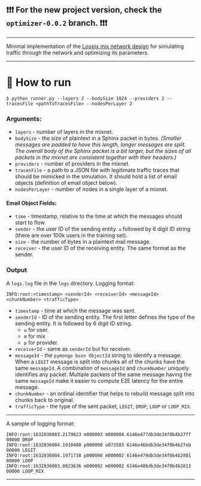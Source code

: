 ## ❗❗❗ For the new project version, check the `optimizer-0.0.2` branch. ❗❗❗

---

Minimal implementation of the [Loopix mix network design](https://www.usenix.org/conference/usenixsecurity17/technical-sessions/presentation/piotrowska) for simulating traffic through the network and optimizing its parameters.

---

# 📧 How to run

```
$ python runner.py --layers 2 --bodySize 1024 --providers 2 --tracesFile <pathToTracesFile> --nodesPerLayer 2
```

### Arguments:

- `layers` - number of layers in the mixnet.
- `bodySize` - the size of plaintext in a Sphinx packet in bytes. _(Smaller messages are padded to have this length, longer messages are split. The overall body of the Sphinx packet is a bit larger, but the sizes of all packets in the mixnet are consistent together with their headers.)_
- `providers` - number of providers in the mixnet.
- `tracesFile` - a path to a JSON file with legitimate traffic traces that should be mimicked in the simulation. It should hold a list of email objects (definition of email object below).
- `nodesPerLayer` - number of nodes in a single layer of a mixnet.

#### Email Object Fields:

- `time` - timestamp, relative to the time at which the messages should start to flow.
- `sender` - the user ID of the sending entity. `u` followed by 6 digit ID string (there are over 100k users in the training set).
- `size` - the number of bytes in a plaintext mail message.
- `receiver` - the user ID of the receiving entity. The same format as the sender.

### Output

A `logs.log` file in the `logs` directory. Logging format:

```
INFO:root:<timestamp> <senderId> <receiverId> <messageId> <chunkNumber> <trafficType>
```

- `timestamp` - time at which the message was sent.
- `senderId` - ID of the sending entity. The first letter defines the type of the sending entity. It is followed by 6 digit ID string.
  - `u` for user.
  - `m` for mix
  - `p` for provider.
- `receiverId` - same as `senderId` but for receiver.
- `messageId` - the `pymongo bson ObjectId` string to identify a message. When a `LEGIT` message is split into chunks all of the chunks have the same `messageId`. A combination of `messageId` and `chunkNumber` uniquely identifies any packet. Multiple packets of the same message having the same `messageId` make it easier to compute E2E latency for the entire message.
- `chunkNumber` - an ordinal identifier that helps to rebuild message split into chunks back to original.
- `trafficType` - the type of the sent packet, `LEGIT`, `DROP`, `LOOP` or `LOOP_MIX`.

---

A sample of logging format:

```
INFO:root:1632036003.2179623 m000003 m000004 6146e477db3de34f0b4b27ff 00000 DROP
INFO:root:1632036004.1910408 p000000 u073503 6146e46bdb3de34f0b4b27eb 00000 LEGIT
INFO:root:1632036004.1971738 p000000 m000002 6146e479db3de34f0b4b2801 00000 LOOP
INFO:root:1632036003.0823636 m000002 m000002 6146e486db3de34f0b4b2813 00000 LOOP_MIX
```

---
